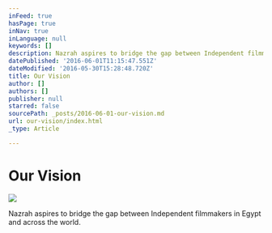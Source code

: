 ```yaml
---
inFeed: true
hasPage: true
inNav: true
inLanguage: null
keywords: []
description: Nazrah aspires to bridge the gap between Independent filmmakers in Egypt and across the world.
datePublished: '2016-06-01T11:15:47.551Z'
dateModified: '2016-05-30T15:28:48.720Z'
title: Our Vision
author: []
authors: []
publisher: null
starred: false
sourcePath: _posts/2016-06-01-our-vision.md
url: our-vision/index.html
_type: Article

---
```

# Our Vision
![](https://the-grid-user-content.s3-us-west-2.amazonaws.com/b0cc0114-0912-4b10-ad15-a5e4eb156edf.jpg)

Nazrah aspires to bridge the gap between Independent filmmakers in Egypt and across the world.